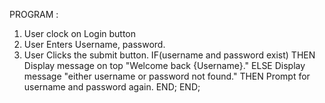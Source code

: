 PROGRAM <Login>:
1. User clock on Login button
2. User Enters Username, password. 
3. User Clicks the submit button.
    IF(username and password exist)
        THEN Display message on top "Welcome back {Username}."
        ELSE Display message "either username or password not found."
            THEN Prompt for username and password again. 
    END;
END;